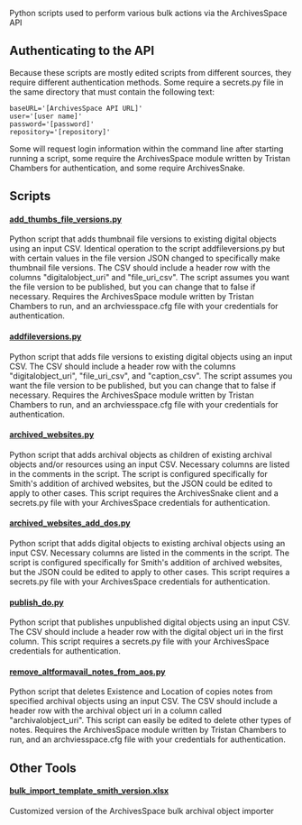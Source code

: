 Python scripts used to perform various bulk actions via the ArchivesSpace API
## Authenticating to the API

Because these scripts are mostly edited scripts from different sources, they require different authentication methods. Some require a secrets.py file in the same directory that must contain the following text:

	baseURL='[ArchivesSpace API URL]'
	user='[user name]' 
	password='[password]' 
	repository='[repository]'

Some will request login information within the command line after starting running a script, some require the ArchivesSpace module written by Tristan Chambers for authentication, and some require ArchivesSnake.

## Scripts
#### [add_thumbs_file_versions.py](/add_thumbs_file_versions.py)
Python script that adds thumbnail file versions to existing digital objects using an input CSV. Identical operation to the script addfileversions.py but with certain values in the file version JSON changed to specifically make thumbnail file versions. The CSV should include a header row with the columns "digitalobject_uri" and "file_uri_csv". The script assumes you want the file version to be published, but you can change that to false if necessary. 
Requires the ArchivesSpace module written by Tristan Chambers to run, and an archviesspace.cfg file with your credentials for authentication.

#### [addfileversions.py](/addfileversions.py)
Python script that adds file versions to existing digital objects using an input CSV. The CSV should include a header row with the columns "digitalobject_uri", "file_uri_csv", and "caption_csv". The script assumes you want the file version to be published, but you can change that to false if necessary. 
Requires the ArchivesSpace module written by Tristan Chambers to run, and an archviesspace.cfg file with your credentials for authentication.

#### [archived_websites.py](/archived_websites.py)
Python script that adds archival objects as children of existing archival objects and/or resources using an input CSV. Necessary columns are listed in the comments in the script. The script is configured specifically for Smith's addition of archived websites, but the JSON could be edited to apply to other cases.
This script requires the ArchivesSnake client and a secrets.py file with your ArchivesSpace credentials for authentication.

#### [archived_websites_add_dos.py](/archived_websites_add_dos.py)
Python script that adds digital objects to existing archival objects using an input CSV. Necessary columns are listed in the comments in the script. The script is configured specifically for Smith's addition of archived websites, but the JSON could be edited to apply to other cases.
This script requires a secrets.py file with your ArchivesSpace credentials for authentication.
	
#### [publish_do.py](/publish_do.py)
Python script that publishes unpublished digital objects using an input CSV. The CSV should include a header row with the digital object uri in the first column.
This script requires a secrets.py file with your ArchivesSpace credentials for authentication.
	
#### [remove_altformavail_notes_from_aos.py](/remove_altformavail_notes_from_aos.py)
Python script that deletes Existence and Location of copies notes from specified archival objects using an input CSV. The CSV should include a header row with the archival object uri in a column called "archivalobject_uri". This script can easily be edited to delete other types of notes.
Requires the ArchivesSpace module written by Tristan Chambers to run, and an archviesspace.cfg file with your credentials for authentication.

## Other Tools
#### [bulk_import_template_smith_version.xlsx](bulk_import_template_smith_version.xlsx)
Customized version of the ArchivesSpace bulk archival object importer
